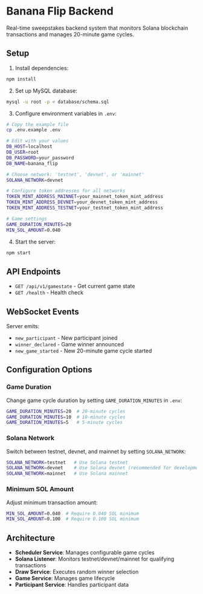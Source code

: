 # Banana Flip Backend

Real-time sweepstakes backend system that monitors Solana blockchain transactions and manages 20-minute game cycles.

## Setup

1. Install dependencies:
```bash
npm install
```

2. Set up MySQL database:
```bash
mysql -u root -p < database/schema.sql
```

3. Configure environment variables in `.env`:
```bash
# Copy the example file
cp .env.example .env

# Edit with your values
DB_HOST=localhost
DB_USER=root
DB_PASSWORD=your_password
DB_NAME=banana_flip

# Choose network: 'testnet', 'devnet', or 'mainnet'
SOLANA_NETWORK=devnet

# Configure token addresses for all networks
TOKEN_MINT_ADDRESS_MAINNET=your_mainnet_token_mint_address
TOKEN_MINT_ADDRESS_DEVNET=your_devnet_token_mint_address
TOKEN_MINT_ADDRESS_TESTNET=your_testnet_token_mint_address

# Game settings
GAME_DURATION_MINUTES=20
MIN_SOL_AMOUNT=0.040
```

4. Start the server:
```bash
npm start
```

## API Endpoints

- `GET /api/v1/gamestate` - Get current game state
- `GET /health` - Health check

## WebSocket Events

Server emits:
- `new_participant` - New participant joined
- `winner_declared` - Game winner announced
- `new_game_started` - New 20-minute game cycle started

## Configuration Options

### Game Duration
Change game cycle duration by setting `GAME_DURATION_MINUTES` in `.env`:
```bash
GAME_DURATION_MINUTES=20  # 20-minute cycles
GAME_DURATION_MINUTES=10  # 10-minute cycles  
GAME_DURATION_MINUTES=5   # 5-minute cycles
```

### Solana Network
Switch between testnet, devnet, and mainnet by setting `SOLANA_NETWORK`:
```bash
SOLANA_NETWORK=testnet   # Use Solana testnet
SOLANA_NETWORK=devnet    # Use Solana devnet (recommended for development)
SOLANA_NETWORK=mainnet   # Use Solana mainnet
```

### Minimum SOL Amount
Adjust minimum transaction amount:
```bash
MIN_SOL_AMOUNT=0.040  # Require 0.040 SOL minimum
MIN_SOL_AMOUNT=0.100  # Require 0.100 SOL minimum
```

## Architecture

- **Scheduler Service**: Manages configurable game cycles
- **Solana Listener**: Monitors testnet/devnet/mainnet for qualifying transactions
- **Draw Service**: Executes random winner selection
- **Game Service**: Manages game lifecycle
- **Participant Service**: Handles participant data